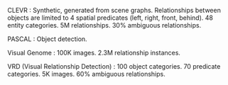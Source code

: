 CLEVR
: Synthetic, generated from scene graphs. Relationships between objects are limited to 4 spatial predicates (left, right, front, behind). 48 entity categories. 5M relationships. 30% ambiguous relationships.

PASCAL
: Object detection.

Visual Genome
: 100K images. 2.3M relationship instances.

VRD (Visual Relationship Detection)
: 100 object categories. 70 predicate categories. 5K images. 60% ambiguous relationships.
<!--stackedit_data:
eyJoaXN0b3J5IjpbODcwODIzNTcwXX0=
-->